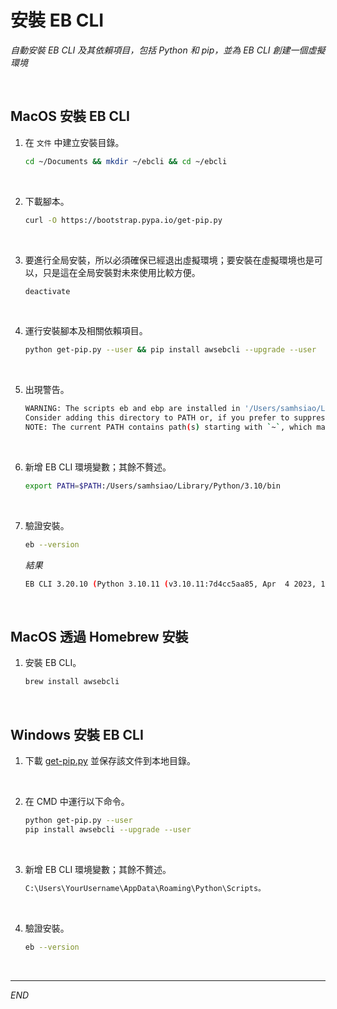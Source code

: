 # 安裝 EB CLI

_自動安裝 EB CLI 及其依賴項目，包括 Python 和 pip，並為 EB CLI 創建一個虛擬環境_

<br>

## MacOS 安裝 EB CLI

1. 在 `文件` 中建立安裝目錄。

    ```bash
    cd ~/Documents && mkdir ~/ebcli && cd ~/ebcli
    ```

<br>

2. 下載腳本。

    ```bash
    curl -O https://bootstrap.pypa.io/get-pip.py
    ```

<br>

3. 要進行全局安裝，所以必須確保已經退出虛擬環境；要安裝在虛擬環境也是可以，只是這在全局安裝對未來使用比較方便。

    ```bash
    deactivate
    ```

<br>

4. 運行安裝腳本及相關依賴項目。

    ```bash
    python get-pip.py --user && pip install awsebcli --upgrade --user
    ```

<br>

5. 出現警告。

    ```bash
    WARNING: The scripts eb and ebp are installed in '/Users/samhsiao/Library/Python/3.10/bin' which is not on PATH.
    Consider adding this directory to PATH or, if you prefer to suppress this warning, use --no-warn-script-location.
    NOTE: The current PATH contains path(s) starting with `~`, which may not be expanded by all applications.
    ```

<br>

6. 新增 EB CLI 環境變數；其餘不贅述。

    ```bash
    export PATH=$PATH:/Users/samhsiao/Library/Python/3.10/bin
    ```

<br>

7. 驗證安裝。

    ```bash
    eb --version
    ```

    _結果_

    ```bash
    EB CLI 3.20.10 (Python 3.10.11 (v3.10.11:7d4cc5aa85, Apr  4 2023, 19:05:19) [Clang 13.0.0 (clang-1300.0.29.30)])
    ```

<br>

## MacOS 透過 Homebrew 安裝

1. 安裝 EB CLI。

    ```bash
    brew install awsebcli
    ```

<br>

## Windows 安裝 EB CLI

1. 下載 [get-pip.py](https://bootstrap.pypa.io/get-pip.py) 並保存該文件到本地目錄。

<br>

2. 在 CMD 中運行以下命令。

    ```bash
    python get-pip.py --user
    pip install awsebcli --upgrade --user
    ```

<br>

3. 新增 EB CLI 環境變數；其餘不贅述。

    ```bash
    C:\Users\YourUsername\AppData\Roaming\Python\Scripts。
    ```

<br>

4. 驗證安裝。

    ```bash
    eb --version
    ```

<br>

___

_END_